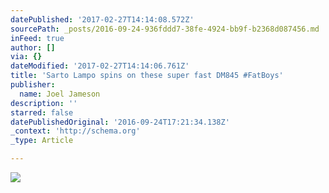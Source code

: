 ```yaml
---
datePublished: '2017-02-27T14:14:08.572Z'
sourcePath: _posts/2016-09-24-936fddd7-38fe-4924-bb9f-b2368d087456.md
inFeed: true
author: []
via: {}
dateModified: '2017-02-27T14:14:06.761Z'
title: 'Sarto Lampo spins on these super fast DM845 #FatBoys'
publisher:
  name: Joel Jameson
description: ''
starred: false
datePublishedOriginal: '2016-09-24T17:21:34.138Z'
_context: 'http://schema.org'
_type: Article

---
```

![](https://the-grid-user-content.s3-us-west-2.amazonaws.com/bce4a205-1f58-4d72-bc5b-d714eaa991e6.jpg)